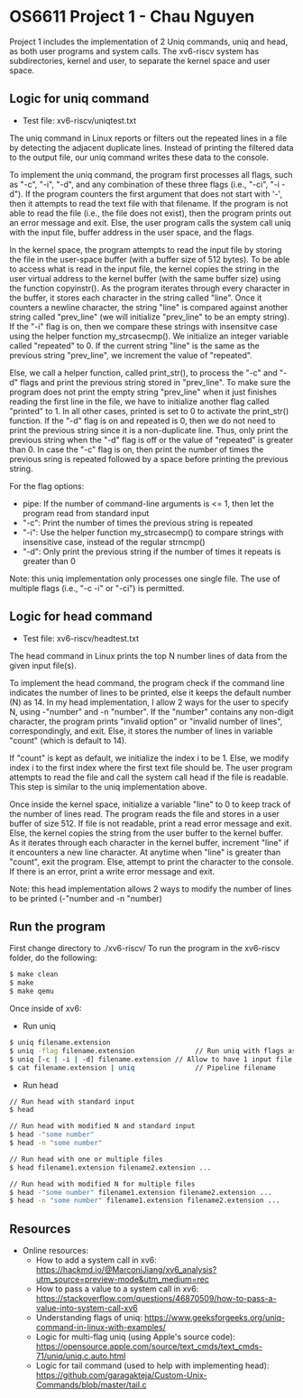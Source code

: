 # OS6611 Project 1 - Chau Nguyen

Project 1 includes the implementation of 2 Uniq commands, uniq and head, as both user programs and system calls. The xv6-riscv system has subdirectories, kernel and user, to separate the kernel space and user space. 

## Logic for uniq command
- Test file: xv6-riscv/uniqtest.txt

The uniq command in Linux reports or filters out the repeated lines in a file by detecting the adjacent duplicate lines. Instead of printing the filtered data to the output file, our uniq command writes these data to the console. 

To implement the uniq command, the program first processes all flags, such as "-c", "-i", "-d", and any combination of these three flags (i.e., "-ci", "-i -d"). If the program counters the first argument that does not start with '-', then it attempts to read the text file with that filename. If the program is not able to read the file (i.e., the file does not exist), then the program prints out an error message and exit. Else, the user program calls the system call uniq with the input file, buffer address in the user space, and the flags. 

In the kernel space, the program attempts to read the input file by storing the file in the user-space buffer (with a buffer size of 512 bytes). To be able to access what is read in the input file, the kernel copies the string in the user virtual address to the kernel buffer (with the same buffer size) using the function copyinstr(). As the program iterates through every character in the buffer, it stores each character in the string called "line". Once it counters a newline character, the string "line" is compared against another string called "prev_line" (we will initialize "prev_line" to be an empty string). If the "-i" flag is on, then we compare these strings with insensitve case using the helper function my_strcasecmp(). We initialize an integer variable called "repeated" to 0. If the current string "line" is the same as the previous string "prev_line", we increment the value of "repeated".

Else, we call a helper function, called print_str(), to process the "-c" and "-d" flags and print the previous string stored in "prev_line". To make sure the program does not print the empty string "prev_line" when it just finishes reading the first line in the file, we have to initialize another flag called "printed" to 1. In all other cases, printed is set to 0 to activate the print_str() function. If the "-d" flag is on and repeated is 0, then we do not need to print the previous string since it is a non-duplicate line. Thus, only print the previous string when the "-d" flag is off or the value of "repeated" is greater than 0. In case the "-c" flag is on, then print the number of times the previous sring is repeated followed by a space before printing the previous string.

For the flag options:
- pipe: If the number of command-line arguments is <= 1, then let the program read from standard input 
- "-c": Print the number of times the previous string is repeated
- "-i": Use the helper function my_strcasecmp() to compare strings with insensitive case, instead of the regular strncmp()
- "-d": Only print the previous string if the number of times it repeats is greater than 0

Note: this uniq implementation only processes one single file. The use of multiple flags (i.e., "-c -i" or "-ci") is permitted. 

## Logic for head command
- Test file: xv6-riscv/headtest.txt

The head command in Linux prints the top N number lines of data from the given input file(s). 

To implement the head command, the program check if the command line indicates the number of lines to be printed, else it keeps the default number (N) as 14. In my head implementation, I allow 2 ways for the user to specify N, using -"number" and -n "number". If the "number" contains any non-digit character, the program prints "invalid option" or "invalid number of lines", correspondingly, and exit. Else, it stores the number of lines in variable "count" (which is default to 14).

If "count" is kept as default, we initialize the index i to be 1. Else, we modify index i to the first index where the first text file should be. The user program attempts to read the file and call the system call head if the file is readable. This step is similar to the uniq implementation above.

Once inside the kernel space, initialize a variable "line" to 0 to keep track of the number of lines read. The program reads the file and stores in a user buffer of size 512. If file is not readable, print a read error message and exit. Else, the kernel copies the string from the user buffer to the kernel buffer. As it iterates through each character in the kernel buffer, increment "line" if it encounters a new line character. At anytime when "line" is greater than "count", exit the program. Else, attempt to print the character to the console. If there is an error, print a write error message and exit.

Note: this head implementation allows 2 ways to modify the number of lines to be printed (-"number and -n "number)

## Run the program

First change directory to ./xv6-riscv/
To run the program in the xv6-riscv folder, do the following:

```bash
$ make clean
$ make
$ make qemu
```

Once inside of xv6:
- Run uniq
```bash
$ uniq filename.extension
$ uniq -flag filename.extension               // Run uniq with flags as specified above
$ uniq [-c | -i | -d] filename.extension // Allow to have 1 input file with multiple flags 
$ cat filename.extension | uniq               // Pipeline filename 
```

- Run head 
```bash
// Run head with standard input
$ head

// Run head with modified N and standard input
$ head -"some number" 
$ head -n "some number"

// Run head with one or multiple files
$ head filename1.extension filename2.extension ... 

// Run head with modified N for multiple files         
$ head -"some number" filename1.extension filename2.extension ... 
$ head -n "some number" filename1.extension filename2.extension ...
```

## Resources
- Online resources: 
  - How to add a system call in xv6: https://hackmd.io/@MarconiJiang/xv6_analysis?utm_source=preview-mode&utm_medium=rec
  - How to pass a value to a system call in xv6: https://stackoverflow.com/questions/46870509/how-to-pass-a-value-into-system-call-xv6
  - Understanding flags of uniq: https://www.geeksforgeeks.org/uniq-command-in-linux-with-examples/
  - Logic for multi-flag uniq (using Apple's source code): https://opensource.apple.com/source/text_cmds/text_cmds-71/uniq/uniq.c.auto.html
  - Logic for tail command (used to help with implementing head): https://github.com/garagakteja/Custom-Unix-Commands/blob/master/tail.c
